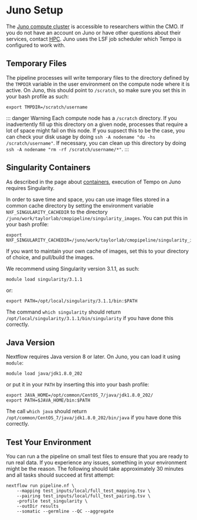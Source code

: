 # Juno Setup

The [Juno compute cluster](http://mskcchpc.org/display/CLUS/Juno+Cluster+Guide) is accessible to researchers within the CMO. If you do not have an account on Juno or have other questions about their services, contact [HPC](http://hpc.mskcc.org/contact-us). Juno uses the LSF job scheduler which Tempo is configured to work with.

## Temporary Files

The pipeline processes will write temporary files to the directory defined by the `TMPDIR` variable in the user environment on the compute node where it is active. On Juno, this should point to `/scratch`, so make sure you set this in your bash profile as such:
```shell
export TMPDIR=/scratch/username
```

::: danger Warning
Each compute node has a `/scratch` directory. If you inadvertently fill up this directory on a given node, processes that require a lot of space might fail on this node. If you supsect this to be the case, you can check your disk usage by doing `ssh -A nodename "du -hs /scratch/username"`. If necessary, you can clean up this directory by doing `ssh -A nodename "rm -rf /scratch/username/*"`.
:::

## Singularity Containers

As described in the page about [containers](working-with-containers.md), execution of Tempo on Juno requires Singularity. 

In order to save time and space, you can use image files stored in a common cache directory by setting the environment variable `NXF_SINGULARITY_CACHEDIR` to the directory `/juno/work/taylorlab/cmopipeline/singularity_images`. You can put this in your bash profile:

```shell
export NXF_SINGULARITY_CACHEDIR=/juno/work/taylorlab/cmopipeline/singularity_images
```

If you want to maintain your own cache of images, set this to your directory of choice, and pull/build the images. 

We recommend using Singularity version 3.1.1, as such:
```shell
module load singularity/3.1.1
```
or:
```shell
export PATH=/opt/local/singularity/3.1.1/bin:$PATH
```
The command `which singularity` should return `/opt/local/singularity/3.1.1/bin/singularity` if you have done this correctly. 

## Java Version

Nextflow requires Java version 8 or later. On Juno, you can load it using `module`:
```shell
module load java/jdk1.8.0_202
```
or put it in your `PATH` by inserting this into your bash profile:
```shell
export JAVA_HOME=/opt/common/CentOS_7/java/jdk1.8.0_202/
export PATH=$JAVA_HOME/bin:$PATH
```
The call `which java` should return `/opt/common/CentOS_7/java/jdk1.8.0_202/bin/java` if you have done this correctly.

## Test Your Environment

You can run a the pipeline on small test files to ensure that you are ready to run real data. If you experience any issues, something in your environment might be the reason. The following should take approximately 30 minutes and all tasks should succeed at first attempt:

```shell
nextflow run pipeline.nf \
    --mapping test_inputs/local/full_test_mapping.tsv \ 
    --pairing test_inputs/local/full_test_pairing.tsv \
    -profile test_singularity \
    --outDir results
    --somatic --germline --QC --aggregate
```
